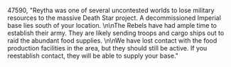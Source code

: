 ﻿47590, "Reytha was one of several uncontested worlds to lose military resources to the massive Death Star project.  A decommissioned Imperial base lies south of your location. \n\nThe Rebels have had ample time to establish their army. They are likely sending troops and cargo ships out to raid the abundant food supplies. \n\nWe have lost contact with the food production facilities in the area, but they should still be active. If you reestablish contact, they will be able to supply your base."
